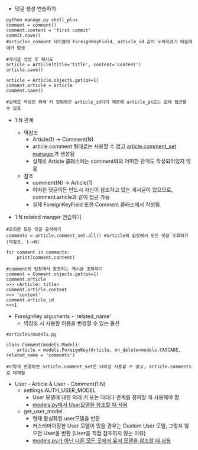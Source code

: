 - 댓글 생성 연습하기

```
python manage.py shell_plus
comment = comment()
comment.content = 'first commit'
commit.save()
#articles_comment 테이블의 ForeignKeyField, article_id 값이 누락되었기 때문에 에러 발생

#게시글 생성 후 재시도
article = Article(title='title', content='content')
article.save()

article = Article.objects.get(pk=1)
comment.article = article
comment.save()

#실제로 작성된 외래 키 컬럼명은 article_id이기 때문에 article_pk로는 값에 접근할 수 없음

```

- 1:N 관계

  - 역참조
    - Article(1) -> Comment(N)
    - article.comment 형태로는 사용할 수 없고 <u>article.comment_set manager</u>가 생성됨
    - 실제로 Article 클래스에는 comment와의 어떠한 관계도 작성되어있지 않음
  - 참조
    - comment(N) -> Article(1)
    - 어떠한 댓글이든 반드시 자신이 참조하고 있는 게시글이 있으므로, comment.article과 같이 접근 가능
    - 실제 ForeignKeyField 또한 Comment 클래스에서 작성됨

- 1:N related manger 연습하기

```
#조회한 모든 댓글 출력하기
comments = article.comment_set.all() #article의 입장에서 모든 댓글 조회하기(역참조, 1->N)

for comment in comments:
	print(comment.content)

#comment의 입장에서 참조하는 게시글 조회하기
comment = Comment.objects.get(pk=1)
comment.article
>>> <Article: title>
comment.article.content
>>> 'content'
comment.article_id
>>>1
```

- ForeignKey arguments - 'related_name'
  - 역참조 시 사용할 이름을 변경할 수 있는 옵션

```
#articles/models.py

class Comment(models.Model):
	article = models.ForeignKey(Article, on_delete=models.CASCADE, related_name = 'comments')

#이렇게 변경하면 article.comment_set은 더이상 사용할 수 없고, article.comments로 대체됨
```

- User - Article & User - Comment(1:N)
  - settings.AUTH_USER_MODEL
    - User 모델에 대한 외래 키 또는 다대다 관계를 정의할 때 사용해야 함
    - <u>models.py에서 User모델을 참조할 때 사용</u>
  - get_user_model
    - 현재 활성화된 user모델을 반환
    - 커스터마이징한 User 모델이 있을 경우는 Custom User 모델, 그렇지 않으면 User을 반환 (User을 직접 참조하지 않는 이유)
    - <u>models.py가 아닌 다른 모든 곳에서 유저 모델을 참조할 때 사용</u>
